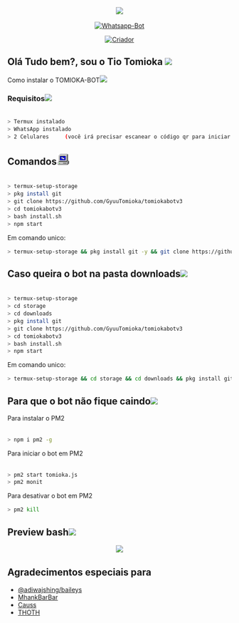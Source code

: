 <p align="center">
<img src="https://i.ibb.co/FX3xFdy/eu.jpg" height="200"/>
</p>
<p align="center">
<a href="#"><img title="Whatsapp-Bot" src="https://img.shields.io/badge/Whatsapp--Bot Para Termux-black?colorA=red&style=for-the-badge"></a>
</p>
<p align="center">
<a href="https://github.com/GyuuTomioka"><img title="Criador" src="https://img.shields.io/badge/Criador-Tomioka-cyan.svg?style=for-the-badge&logo=github"></a>
</p>



## Olá Tudo bem?, sou o Tio Tomioka <img src="https://github.com/TheDudeThatCode/TheDudeThatCode/blob/master/Assets/happy.gif" width="29px">


<summary>Como instalar o TOMIOKA-BOT<img src="https://github.com/TheDudeThatCode/TheDudeThatCode/blob/master/Assets/hmm.gif" width="29px"></summary>

### Requisitos<img src="https://github.com/TheDudeThatCode/TheDudeThatCode/blob/master/Assets/powerup.gif" width="29px">

```bash

> Termux instalado
> WhatsApp instalado
> 2 Celulares     (você irá precisar escanear o código qr para iniciar o -BOT)

```

## Comandos<img src="https://github.com/TheDudeThatCode/TheDudeThatCode/blob/master/Assets/PC.gif" width="29px">

```bash

> termux-setup-storage     
> pkg install git     
> git clone https://github.com/GyuuTomioka/tomiokabotv3
> cd tomiokabotv3    
> bash install.sh     
> npm start
```

Em comando unico:
```bash
> termux-setup-storage && pkg install git -y && git clone https://github.com/GyuuTomioka/tomiokabotv3 && cd tomiokabotv3 && bash install.sh && npm start

```
## Caso queira o bot na pasta downloads<img src="https://github.com/TheDudeThatCode/TheDudeThatCode/blob/master/Assets/Earth.gif" width="29px">

```bash

> termux-setup-storage 
> cd storage
> cd downloads
> pkg install git     
> git clone https://github.com/GyuuTomioka/tomiokabotv3 
> cd tomiokabotv3    
> bash install.sh     
> npm start
```
Em comando unico:
```bash
> termux-setup-storage && cd storage && cd downloads && pkg install git -y && git clone https://github.com/GyuuTomioka/tomiokabotv3 && cd tomiokabotv3 && bash install.sh && npm start

```

## Para que o bot não fique caindo<img src="https://github.com/TheDudeThatCode/TheDudeThatCode/blob/master/Assets/Developer.gif" width="29px">

Para instalar o PM2
```bash

> npm i pm2 -g  
```  

Para iniciar o bot em PM2
```bash 

> pm2 start tomioka.js  
> pm2 monit    
```

Para desativar o bot em PM2
```bash
> pm2 kill    
```

## Preview bash<img src="https://github.com/TheDudeThatCode/TheDudeThatCode/blob/master/Assets/gandalf_parrot.gif" width="29px">
<p align="center">
  
<img src="https://files.fm/f/yve2tqtye" width="450">
 
  
<p align="center">
  
## Agradecimentos especiais para

- [@adiwajshing/baileys](https://github.com/adiwajshing/Baileys) 
- [MhankBarBar](https://github.com/mhankbarbar)
- [Causs](https://github.com/Admcauss-alt)
- [THOTH](https://github.com/thothdeus)
